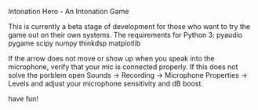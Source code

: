 Intonation Hero - An Intonation Game

This is currently a beta stage of development for those who want to try the game out on their own systems. The requirements for Python 3:
pyaudio
pygame
scipy
numpy
thinkdsp
matplotlib

If the arrow does not move or show up when you speak into the microphone, verify that your mic is connected properly. If this does not solve the porblem open Sounds -> Recording -> Microphone Properties -> Levels and adjust your microphone sensitivity and dB boost. 

have fun!
